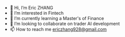 - 👋 Hi, I’m Eric ZHANG
- 👀 I’m interested in Fintech
- 🌱 I’m currently learning a Master's of Finance
- 💞️ I’m looking to collaborate on trader AI development
- 📫 How to reach me ericzhang928@gmail.com

